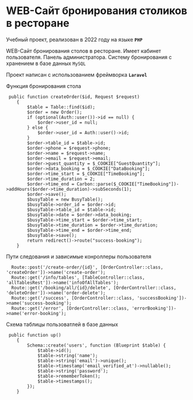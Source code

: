 # WEB-Сайт бронирования столиков в ресторане

Учебный проект, реализован в 2022 году на языке **`PHP`**

WEB-Сайт бронирования столов в ресторане. Имеет кабинет пользователя. Панель администратора. Систему бронирования с хранением в базе данных `MySQL`

Проект написан с использованием фреймворка **`Laravel`**

Функция бронирования стола
```
 public function createOrder($id, Request $request)
    {
        $table = Table::find($id);
        $order = new Order();
        if (optional(Auth::user())->id == null) {
            $order->user_id = null;
        } else {
            $order->user_id = Auth::user()->id;
        }
        $order->table_id = $table->id;
        $order->phone = $request->phone;
        $order->name = $request->name;
        $order->email = $request->email;
        $order->guest_quantity = $_COOKIE["GuestQuantity"];
        $order->data_booking = $_COOKIE["DataBooking"];
        $order->time_start = $_COOKIE["TimeBooking"];
        $order->time_duration = 2;
        $order->time_end = Carbon::parse($_COOKIE["TimeBooking"])->addHours($order->time_duration)->subSeconds(1);
        $order->save();
        $busyTable = new BusyTable();
        $busyTable->order_id = $order->id;
        $busyTable->table_id = $table->id;
        $busyTable->date = $order->data_booking;
        $busyTable->time_start = $order->time_start;
        $busyTable->time_duration = $order->time_duration;
        $busyTable->time_end = $order->time_end;
        $busyTable->save();
        return redirect()->route("success-booking");
    }
```

Пути следования и зависимые конроллеры пользователя
```
  Route::post('/create-order/{id}', [OrderController::class, 'createOrder'])->name('create-order');
  Route::get('/info/tables', [TableController::class, 'allTablesRest'])->name('infoOfAllTables');
  Route::get('/booking/all/{id}/delete', [OrderController::class, 'deleteOrder'])->name('order-delete');
  Route::get('/success', [OrderController::class, 'successBooking'])->name('success-booking');
  Route::get('/error', [OrderController::class, 'errorBooking'])->name('error-booking');
```

Схема таблицы пользоватлей в базе данных
```
 public function up()
    {
        Schema::create('users', function (Blueprint $table) {
            $table->id();
            $table->string('name');
            $table->string('email')->unique();
            $table->timestamp('email_verified_at')->nullable();
            $table->string('password');
            $table->rememberToken();
            $table->timestamps();
        });
    }
```

